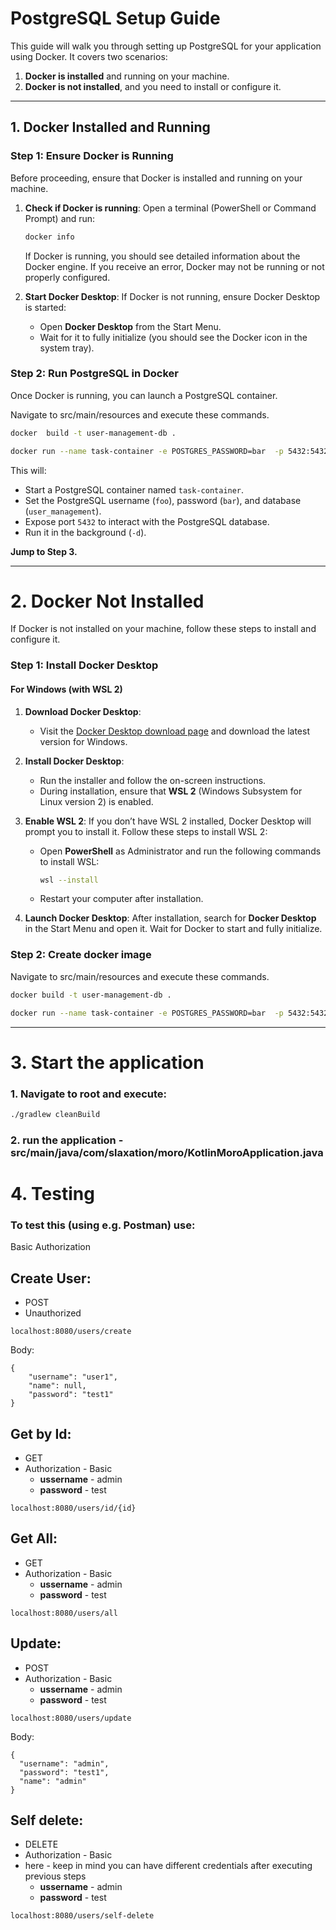 
# PostgreSQL Setup Guide

This guide will walk you through setting up PostgreSQL for your application using Docker. It covers two scenarios:
1. **Docker is installed** and running on your machine.
2. **Docker is not installed**, and you need to install or configure it.

---
## 1. **Docker Installed and Running**

### Step 1: Ensure Docker is Running

Before proceeding, ensure that Docker is installed and running on your machine.

1. **Check if Docker is running**:
   Open a terminal (PowerShell or Command Prompt) and run:

   ```bash
   docker info
   ```

   If Docker is running, you should see detailed information about the Docker engine. If you receive an error, Docker may not be running or not properly configured.


2. **Start Docker Desktop**:
   If Docker is not running, ensure Docker Desktop is started:
    - Open **Docker Desktop** from the Start Menu.
    - Wait for it to fully initialize (you should see the Docker icon in the system tray).

### Step 2: Run PostgreSQL in Docker

Once Docker is running, you can launch a PostgreSQL container.

Navigate to src/main/resources and execute these commands.

```bash
docker  build -t user-management-db .
```
```bash
docker run --name task-container -e POSTGRES_PASSWORD=bar  -p 5432:5432 -d user-management-db
```

This will:
- Start a PostgreSQL container named `task-container`.
- Set the PostgreSQL username (`foo`), password (`bar`), and database (`user_management`).
- Expose port `5432` to interact with the PostgreSQL database.
- Run it in the background (`-d`).

**Jump to Step 3.**

---

# 2. **Docker Not Installed**

If Docker is not installed on your machine, follow these steps to install and configure it.

### Step 1: Install Docker Desktop

#### For Windows (with WSL 2)

1. **Download Docker Desktop**:
    - Visit the [Docker Desktop download page](https://www.docker.com/products/docker-desktop) and download the latest version for Windows.

2. **Install Docker Desktop**:
    - Run the installer and follow the on-screen instructions.
    - During installation, ensure that **WSL 2** (Windows Subsystem for Linux version 2) is enabled.

3. **Enable WSL 2**:
   If you don’t have WSL 2 installed, Docker Desktop will prompt you to install it. Follow these steps to install WSL 2:

    - Open **PowerShell** as Administrator and run the following commands to install WSL:

      ```bash
      wsl --install
      ```

    - Restart your computer after installation.

4. **Launch Docker Desktop**:
   After installation, search for **Docker Desktop** in the Start Menu and open it. Wait for Docker to start and fully initialize.

### Step 2: Create docker image

Navigate to src/main/resources and execute these commands.

```bash
docker build -t user-management-db .
```
```bash
docker run --name task-container -e POSTGRES_PASSWORD=bar  -p 5432:5432 -d user-management-db
```
---
# 3. Start the application
### 1. Navigate to root and execute:
```bash
./gradlew cleanBuild
```
### 2. run the application - src/main/java/com/slaxation/moro/KotlinMoroApplication.java

#  4. Testing

### To test this (using e.g. Postman) use:
Basic Authorization

## Create User:
- POST
- Unauthorized
```
localhost:8080/users/create
```
Body:
```
{
    "username": "user1",
    "name": null,
    "password": "test1"
}
```

## Get by Id:
- GET
- Authorization - Basic
    - **ussername** - admin
    - **password** -  test

```
localhost:8080/users/id/{id}
```
## Get All:
- GET
- Authorization - Basic
    - **ussername** - admin
    - **password** -  test

```
localhost:8080/users/all
```
## Update:
- POST
- Authorization - Basic
    - **ussername** - admin
    - **password** -  test

```
localhost:8080/users/update
```
Body:
```
{
  "username": "admin",
  "password": "test1",
  "name": "admin"
}
```

## Self delete:
- DELETE
- Authorization - Basic
- here - keep in mind you can have different credentials after executing previous steps
    - **ussername** - admin
    - **password** -  test
```
localhost:8080/users/self-delete
```







